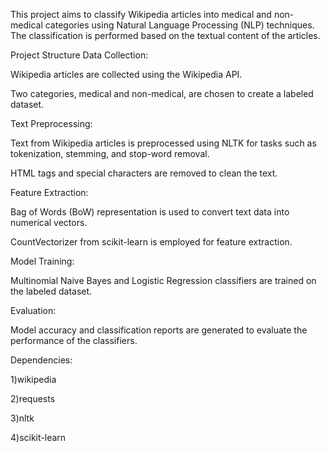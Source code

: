 This project aims to classify Wikipedia articles into medical and non-medical categories using Natural Language Processing (NLP) techniques. The classification is performed based on the textual content of the articles.

Project Structure
Data Collection:

Wikipedia articles are collected using the Wikipedia API.

Two categories, medical and non-medical, are chosen to create a labeled dataset.


Text Preprocessing:

Text from Wikipedia articles is preprocessed using NLTK for tasks such as tokenization, stemming, and stop-word removal.

HTML tags and special characters are removed to clean the text.


Feature Extraction:

Bag of Words (BoW) representation is used to convert text data into numerical vectors.

CountVectorizer from scikit-learn is employed for feature extraction.


Model Training:

Multinomial Naive Bayes and Logistic Regression classifiers are trained on the labeled dataset.


Evaluation:

Model accuracy and classification reports are generated to evaluate the performance of the classifiers.


Dependencies:

1)wikipedia

2)requests

3)nltk

4)scikit-learn

